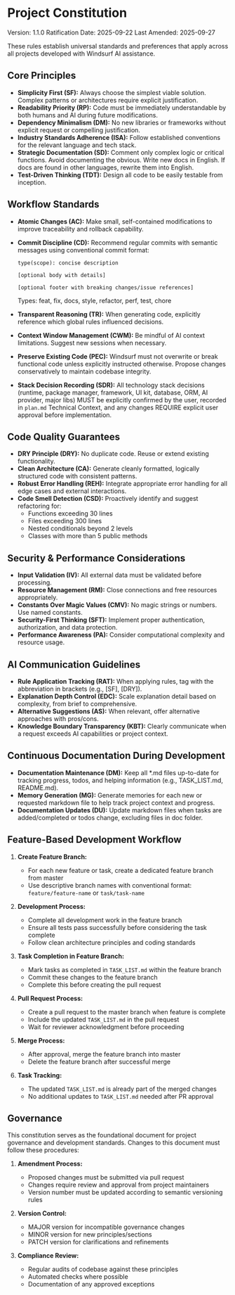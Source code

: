 <!--
Sync Impact Report
Version change: 1.0.0 → 1.1.0 (MINOR)
Modified principles:
- Workflow Standards: Added "Stack Decision Recording (SDR)"
Added sections:
- None (minor addition within Workflow Standards)
Removed sections:
- None
Templates requiring updates:
✅ .specify/templates/plan-template.md (Stack decisions must be explicitly recorded and user-approved)
✅ .specify/templates/tasks-template.md (Path conventions note for nested project roots like app/)
⚠ .specify/templates/spec-template.md (no changes required)
⚠ .specify/templates/commands/*.md (no changes required)
Follow-up TODOs:
- None
-->

# Project Constitution

Version: 1.1.0
Ratification Date: 2025-09-22
Last Amended: 2025-09-27

These rules establish universal standards and preferences that apply across all projects developed with Windsurf AI assistance.

## Core Principles

- **Simplicity First (SF):** Always choose the simplest viable solution. Complex patterns or architectures require explicit justification.
- **Readability Priority (RP):** Code must be immediately understandable by both humans and AI during future modifications.
- **Dependency Minimalism (DM):** No new libraries or frameworks without explicit request or compelling justification.
- **Industry Standards Adherence (ISA):** Follow established conventions for the relevant language and tech stack.
- **Strategic Documentation (SD):** Comment only complex logic or critical functions. Avoid documenting the obvious. Write new docs in English. If docs are found in other languages, rewrite them into English.
- **Test-Driven Thinking (TDT):** Design all code to be easily testable from inception.

## Workflow Standards

- **Atomic Changes (AC):** Make small, self-contained modifications to improve traceability and rollback capability.
- **Commit Discipline (CD):** Recommend regular commits with semantic messages using conventional commit format:

  ```
  type(scope): concise description

  [optional body with details]

  [optional footer with breaking changes/issue references]
  ```

  Types: feat, fix, docs, style, refactor, perf, test, chore

- **Transparent Reasoning (TR):** When generating code, explicitly reference which global rules influenced decisions.
- **Context Window Management (CWM):** Be mindful of AI context limitations. Suggest new sessions when necessary.
- **Preserve Existing Code (PEC):** Windsurf must not overwrite or break functional code unless explicitly instructed otherwise. Propose changes conservatively to maintain codebase integrity.
- **Stack Decision Recording (SDR):** All technology stack decisions (runtime, package manager, framework, UI kit, database, ORM, AI provider, major libs) MUST be explicitly confirmed by the user, recorded in `plan.md` Technical Context, and any changes REQUIRE explicit user approval before implementation.

## Code Quality Guarantees

- **DRY Principle (DRY):** No duplicate code. Reuse or extend existing functionality.
- **Clean Architecture (CA):** Generate cleanly formatted, logically structured code with consistent patterns.
- **Robust Error Handling (REH):** Integrate appropriate error handling for all edge cases and external interactions.
- **Code Smell Detection (CSD):** Proactively identify and suggest refactoring for:
  - Functions exceeding 30 lines
  - Files exceeding 300 lines
  - Nested conditionals beyond 2 levels
  - Classes with more than 5 public methods

## Security & Performance Considerations

- **Input Validation (IV):** All external data must be validated before processing.
- **Resource Management (RM):** Close connections and free resources appropriately.
- **Constants Over Magic Values (CMV):** No magic strings or numbers. Use named constants.
- **Security-First Thinking (SFT):** Implement proper authentication, authorization, and data protection.
- **Performance Awareness (PA):** Consider computational complexity and resource usage.

## AI Communication Guidelines

- **Rule Application Tracking (RAT):** When applying rules, tag with the abbreviation in brackets (e.g., [SF], [DRY]).
- **Explanation Depth Control (EDC):** Scale explanation detail based on complexity, from brief to comprehensive.
- **Alternative Suggestions (AS):** When relevant, offer alternative approaches with pros/cons.
- **Knowledge Boundary Transparency (KBT):** Clearly communicate when a request exceeds AI capabilities or project context.

## Continuous Documentation During Development

- **Documentation Maintenance (DM):** Keep all \*.md files up-to-date for tracking progress, todos, and helping information (e.g., TASK_LIST.md, README.md).
- **Memory Generation (MG):** Generate memories for each new or requested markdown file to help track project context and progress.
- **Documentation Updates (DU):** Update markdown files when tasks are added/completed or todos change, excluding files in doc folder.

## Feature-Based Development Workflow

1. **Create Feature Branch:**

   - For each new feature or task, create a dedicated feature branch from master
   - Use descriptive branch names with conventional format: `feature/feature-name` or `task/task-name`

2. **Development Process:**

   - Complete all development work in the feature branch
   - Ensure all tests pass successfully before considering the task complete
   - Follow clean architecture principles and coding standards

3. **Task Completion in Feature Branch:**

   - Mark tasks as completed in `TASK_LIST.md` within the feature branch
   - Commit these changes to the feature branch
   - Complete this before creating the pull request

4. **Pull Request Process:**

   - Create a pull request to the master branch when feature is complete
   - Include the updated `TASK_LIST.md` in the pull request
   - Wait for reviewer acknowledgment before proceeding

5. **Merge Process:**

   - After approval, merge the feature branch into master
   - Delete the feature branch after successful merge

6. **Task Tracking:**
   - The updated `TASK_LIST.md` is already part of the merged changes
   - No additional updates to `TASK_LIST.md` needed after PR approval

## Governance

This constitution serves as the foundational document for project governance and development standards. Changes to this document must follow these procedures:

1. **Amendment Process:**

   - Proposed changes must be submitted via pull request
   - Changes require review and approval from project maintainers
   - Version number must be updated according to semantic versioning rules

2. **Version Control:**

   - MAJOR version for incompatible governance changes
   - MINOR version for new principles/sections
   - PATCH version for clarifications and refinements

3. **Compliance Review:**
   - Regular audits of codebase against these principles
   - Automated checks where possible
   - Documentation of any approved exceptions
